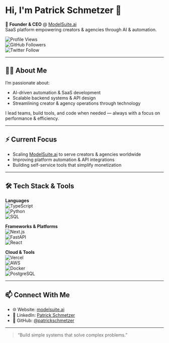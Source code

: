 # Hi, I'm Patrick Schmetzer 👋

🚀 **Founder & CEO** @ [ModelSuite.ai](https://modelsuite.ai)  
SaaS platform empowering creators & agencies through AI & automation.

![Profile Views](https://komarev.com/ghpvc/?username=patrickschmetzer&style=flat-square&color=0E76A8)  
![GitHub Followers](https://img.shields.io/github/followers/patrickschmetzer?label=Followers&style=flat-square&color=0E76A8)  
![Twitter Follow](https://img.shields.io/twitter/follow/modelsuiteai?label=Follow&style=flat-square&color=1DA1F2)

---

## 👨‍💻 About Me
I’m passionate about:
- AI-driven automation & SaaS development
- Scalable backend systems & API design
- Streamlining creator & agency operations through technology

I lead teams, build tools, and code when needed — always with a focus on performance & efficiency.

---

## ⚡ Current Focus
- Scaling [ModelSuite.ai](https://modelsuite.ai) to serve creators & agencies worldwide  
- Improving platform automation & API integrations  
- Building self-service tools that simplify monetization

---

## 🛠️ Tech Stack & Tools

**Languages**  
![TypeScript](https://img.shields.io/badge/TypeScript-3178c6?style=flat-square&logo=typescript&logoColor=white)  
![Python](https://img.shields.io/badge/Python-3776AB?style=flat-square&logo=python&logoColor=white)  
![SQL](https://img.shields.io/badge/SQL-003B57?style=flat-square&logo=mysql&logoColor=white)

**Frameworks & Platforms**  
![Next.js](https://img.shields.io/badge/Next.js-000000?style=flat-square&logo=nextdotjs)  
![FastAPI](https://img.shields.io/badge/FastAPI-009688?style=flat-square&logo=fastapi&logoColor=white)  
![React](https://img.shields.io/badge/React-20232A?style=flat-square&logo=react&logoColor=61DAFB)

**Cloud & Tools**  
![Vercel](https://img.shields.io/badge/Vercel-000000?style=flat-square&logo=vercel)  
![AWS](https://img.shields.io/badge/AWS-232F3E?style=flat-square&logo=amazonaws)  
![Docker](https://img.shields.io/badge/Docker-2496ED?style=flat-square&logo=docker&logoColor=white)  
![PostgreSQL](https://img.shields.io/badge/PostgreSQL-4169E1?style=flat-square&logo=postgresql&logoColor=white)

---

## 📫 Connect With Me
- 🌐 Website: [modelsuite.ai](https://modelsuite.ai)  
- 💼 LinkedIn: [Patrick Schmetzer](https://www.linkedin.com/in/patrickschmetzer)  
- 🐙 GitHub: [@patrickschmetzer](https://github.com/patrickschmetzer)

---

> “Build simple systems that solve complex problems.”
